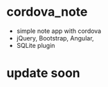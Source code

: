 # cordova_note
- simple note app with cordova
- jQuery, Bootstrap, Angular, 
- SQLite plugin 

# update soon 
